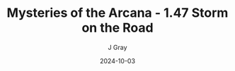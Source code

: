 ---
title: 'Mysteries of the Arcana - 1.47 Storm on the Road'
alt: 'Mysteries of the Arcana'
date: '2024-10-03'
author: 'J Gray'
artist: 'Keira'
---